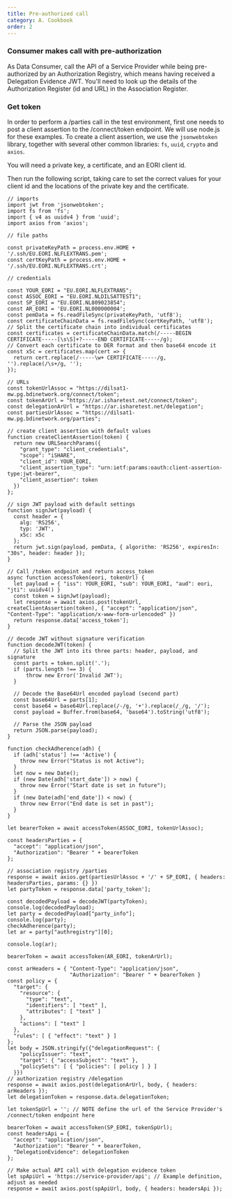 ```yaml
---
title: Pre-authorized call
category: A. Cookbook
order: 2
---
```


### Consumer makes call with pre-authorization

As Data Consumer, call the API of a Service Provider while being pre-authorized by an Authorization Registry, which means having received a Delegation Evidence JWT. You'll need to look up the details of the Authorization Register (id and URL) in the Association Register.

### Get token

In order to perform a /parties call in the test environment, first one needs to post a client assertion to the /connect/token endpoint. We will use node.js for these examples. To create a client assertion, we use the `jsonwebtoken` library, together with several other common libraries: `fs`, `uuid`, `crypto` and `axios`.

You will need a private key, a certificate, and an EORI client id.

Then run the following script, taking care to set the correct values for your client id and the locations of the private key and the certificate.

```
// imports
import jwt from 'jsonwebtoken';
import fs from 'fs';
import { v4 as uuidv4 } from 'uuid';
import axios from 'axios';

// file paths

const privateKeyPath = process.env.HOME + '/.ssh/EU.EORI.NLFLEXTRANS.pem';
const certKeyPath = process.env.HOME + '/.ssh/EU.EORI.NLFLEXTRANS.crt';

// credentials

const YOUR_EORI = "EU.EORI.NLFLEXTRANS";
const ASSOC_EORI = "EU.EORI.NLDILSATTEST1";
const SP_EORI = "EU.EORI.NL809023854";
const AR_EORI = 'EU.EORI.NL000000004';
const pemData = fs.readFileSync(privateKeyPath, 'utf8');
const certificateChainData = fs.readFileSync(certKeyPath, 'utf8');
// Split the certificate chain into individual certificates
const certificates = certificateChainData.match(/-----BEGIN CERTIFICATE-----[\s\S]+?-----END CERTIFICATE-----/g);
// Convert each certificate to DER format and then base64 encode it
const x5c = certificates.map(cert => {
  return cert.replace(/-----\w+ CERTIFICATE-----/g, '').replace(/\s+/g, '');
});

// URLs
const tokenUrlAssoc = "https://dilsat1-mw.pg.bdinetwork.org/connect/token";
const tokenArUrl = "https://ar.isharetest.net/connect/token";
const delegationArUrl = "https://ar.isharetest.net/delegation";
const partiesUrlAssoc = "https://dilsat1-mw.pg.bdinetwork.org/parties";

// create client assertion with default values
function createClientAssertion(token) {
  return new URLSearchParams({
    "grant_type": "client_credentials",
    "scope": "iSHARE",
    "client_id": YOUR_EORI,
    "client_assertion_type": "urn:ietf:params:oauth:client-assertion-type:jwt-bearer",
    "client_assertion": token
  })
};

// sign JWT payload with default settings
function signJwt(payload) {
  const header = {
    alg: 'RS256',
    typ: 'JWT',
    x5c: x5c
  };
  return jwt.sign(payload, pemData, { algorithm: 'RS256', expiresIn: "30s", header: header });
}

// Call /token endpoint and return access_token
async function accessToken(eori, tokenUrl) {
  let payload = { "iss": YOUR_EORI, "sub": YOUR_EORI, "aud": eori, "jti": uuidv4() }
  const token = signJwt(payload);
  let response = await axios.post(tokenUrl, createClientAssertion(token), { "accept": "application/json", "Content-Type": "application/x-www-form-urlencoded" })
  return response.data['access_token'];
}

// decode JWT without signature verification
function decodeJWT(token) {
  // Split the JWT into its three parts: header, payload, and signature
  const parts = token.split('.');
  if (parts.length !== 3) {
      throw new Error('Invalid JWT');
  }

  // Decode the Base64Url encoded payload (second part)
  const base64Url = parts[1];
  const base64 = base64Url.replace(/-/g, '+').replace(/_/g, '/');
  const payload = Buffer.from(base64, 'base64').toString('utf8');

  // Parse the JSON payload
  return JSON.parse(payload);
}

function checkAdherence(adh) {
  if (adh['status'] !== 'Active') {
    throw new Error("Status is not Active");
  }
  let now = new Date();
  if (new Date(adh['start_date']) > now) {
    throw new Error("Start date is set in future");
  }
  if (new Date(adh['end_date']) < now) {
    throw new Error("End date is set in past");
  }
}

let bearerToken = await accessToken(ASSOC_EORI, tokenUrlAssoc);

const headersParties = {
  "accept": "application/json",
  "Authorization": "Bearer " + bearerToken
};

// association registry /parties
response = await axios.get(partiesUrlAssoc + '/' + SP_EORI, { headers: headersParties, params: {} })
let partyToken = response.data['party_token'];

const decodedPayload = decodeJWT(partyToken);
console.log(decodedPayload);
let party = decodedPayload["party_info"];
console.log(party);
checkAdherence(party);
let ar = party["authregistry"][0];

console.log(ar);

bearerToken = await accessToken(AR_EORI, tokenArUrl);

const arHeaders = { "Content-Type": "application/json",
                    "Authorization": "Bearer " + bearerToken }
const policy = {
  "target": {
    "resource": {
      "type": "text",
      "identifiers": [ "text" ],
      "attributes": [ "text" ]
    },
    "actions": [ "text" ]
  },
  "rules": [ { "effect": "text" } ]
};
let body = JSON.stringify({"delegationRequest": {
    "policyIssuer": "text",
    "target": { "accessSubject": "text" },
    "policySets": [ { "policies": [ policy ] } ]
  }})
// authorization registry /delegation
response = await axios.post(delegationArUrl, body, { headers: arHeaders });
let delegationToken = response.data.delegationToken;

let tokenSpUrl = ''; // NOTE define the url of the Service Provider's /connect/token endpoint here

bearerToken = await accessToken(SP_EORI, tokenSpUrl);
const headersApi = {
  "accept": "application/json",
  "Authorization": "Bearer " + bearerToken,
  "DelegationEvidence": delegationToken
};

// Make actual API call with delegation evidence token
let spApiUrl = 'https://service-provider/api'; // Example definition, adjust as needed
response = await axios.post(spApiUrl, body, { headers: headersApi });
```
